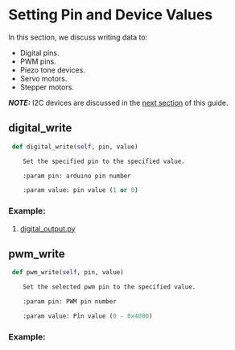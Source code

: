# Setting Pin and Device Values
In this section, we discuss writing data to:

* Digital pins.
* PWM pins.
* Piezo tone devices.
* Servo motors.
* Stepper motors.

***NOTE:*** I2C devices are discussed in the [next section](/i2c)
 of this guide. 

## digital_write
```python
 def digital_write(self, pin, value)

    Set the specified pin to the specified value.

    :param pin: arduino pin number

    :param value: pin value (1 or 0)

```
### Example: 

1. [digital_output.py](https://github.com/MrYsLab/pymata4/blob/master/examples/digital_output.py) 


## pwm_write
```python
 def pwm_write(self, pin, value)

    Set the selected pwm pin to the specified value.

    :param pin: PWM pin number

    :param value: Pin value (0 - 0x4000)
```

### Example: 

1. [pwm_analog_output.py](https://github.com/MrYsLab/pymata4/blob/master/examples/pwm_analog_output.py) 

***Notes:*** 

1. The value parameter is typically set between 0 and 255.

## play_tone
```python
 def play_tone(self, pin_number, frequency, duration)

    This is FirmataExpress feature

    Play a tone at the specified frequency for the specified duration.

    :param pin_number: arduino pin number

    :param frequency: tone frequency in hz

    :param duration: duration in milliseconds

```
### Example: 

1. [play_tone.py](https://github.com/MrYsLab/pymata4/blob/master/examples/play_tone.py) 

## play_tone_continuously
```python
 def play_tone_continuously(self, pin_number, frequency)

    This is a FirmataExpress feature

    This method plays a tone continuously until play_tone_off is called.

    :param pin_number: arduino pin number

    :param frequency: tone frequency in hz
```
### Example: 

1. [play_tone.py](https://github.com/MrYsLab/pymata4/blob/master/examples/play_tone.py) 

## play_tone_off
```python
 def play_tone_off(self, pin_number)

    This is a FirmataExpress Feature

    This method turns tone off for the specified pin. 

    :param pin_number: arduino pin number
```

### Example: 

1. [play_tone.py](https://github.com/MrYsLab/pymata4/blob/master/examples/play_tone.py) 

## servo_write
```python
 def servo_write(self, pin, position)

    This is an alias for analog_write to set the position of a servo that has 
    been previously configured using set_pin_mode_servo.

    :param pin: arduino pin number

    :param position: servo position
```
### Example: 

1. [servo.py](https://github.com/MrYsLab/pymata4/blob/master/examples/servo.py) 

***Notes:*** 

1. For an angular servo, the position parameter is set between 0 and 180 (degrees).
For a continuous servo, 0 is full-speed in one direction, 
180 is full speed in the other, and a value near 90 is no movement.

## stepper_write
```python
 def stepper_write(self, motor_speed, number_of_steps)

    This is a FirmataExpress feature

    Move a stepper motor for the number of steps at the specified speed.

    :param motor_speed: 21 bits of data to set motor speed

    :param number_of_steps: 14 bits for number of steps & direction positive is forward, negative is reverse

```
### Example: 

1. [stepper.py](https://github.com/MrYsLab/pymata4/blob/master/examples/stepper.py) 

<br>
<br>

Copyright (C) 2020 Alan Yorinks. All Rights Reserved.
